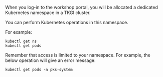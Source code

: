 When you log-in to the workshop portal, you will be allocated a dedicated  Kubernetes namespace in a TKGI cluster.

You can perform Kubernetes operations in this namespace.

 For example:

```execute
kubectl get ns
kubectl get pods
```

Remember that access is limited to your namespace.  For example, the below operation will give an error message:

```execute
kubectl get pods -n pks-system
```
